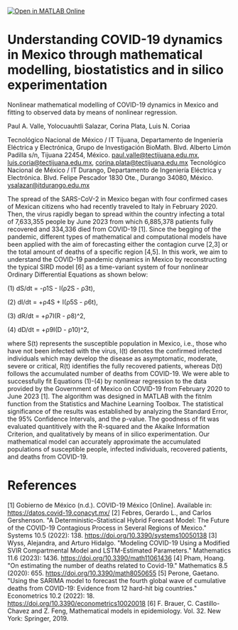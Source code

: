 [![Open in MATLAB Online](https://www.mathworks.com/images/responsive/global/open-in-matlab-online.svg)](https://matlab.mathworks.com/open/github/v1?repo=DrPaulValle/Understanding-COVID-19-dynamics-in-Mexico-)

# Understanding COVID-19 dynamics in Mexico through mathematical modelling, biostatistics and in silico experimentation
Nonlinear mathematical modelling of COVID-19 dynamics in Mexico and fitting to observed data by means of nonlinear regression.

Paul A. Valle, Yolocuauhtli Salazar, Corina Plata, Luis N. Coriaa

Tecnológico Nacional de México / IT Tijuana, Departamento de Ingeniería Eléctrica y Electrónica, Grupo de Investigación BioMath. Blvd. Alberto Limón Padilla s/n, Tijuana 22454, México. paul.valle@tectijuana.edu.mx, luis.coria@tectijuana.edu.mx, corina.plata@tectijuana.edu.mx
Tecnológico Nacional de México / IT Durango, Departamento de Ingeniería Eléctrica y Electrónica. Blvd. Felipe Pescador 1830 Ote., Durango 34080, México. ysalazar@itdurango.edu.mx  

The spread of the SARS-CoV-2 in Mexico began with four confirmed cases of Mexican citizens who had recently traveled to Italy in February 2020. Then, the virus rapidly began to spread within the country infecting a total of 7,633,355 people by June 2023 from which 6,885,378 patients fully recovered and 334,336 died from COVID-19 [1]. Since the begging of the pandemic, different types of mathematical and computational models have been applied with the aim of forecasting either the contagion curve [2,3] or the total amount of deaths of a specific region [4,5]. In this work, we aim to understand the COVID-19 pandemic dynamics in Mexico by reconstructing the typical SIRD model [6] as a time-variant system of four nonlinear Ordinary Differential Equations as shown below:

(1)  dS/dt = -ρ1S - I(ρ2S - ρ3t),

(2)  dI/dt = +ρ4S + I(ρ5S - ρ6t),

(3)  dR/dt = +ρ7I(R - ρ8)^2,

(4)  dD/dt = +ρ9I(D - ρ10)^2,

where S(t) represents the susceptible population in Mexico, i.e., those who have not been infected with the virus, I(t) denotes the confirmed infected individuals which may develop the disease as asymptomatic, moderate, severe or critical, R(t) identifies the fully recovered patients, whereas D(t) follows the accumulated number of deaths from COVID-19. We were able to successfully fit Equations (1)-(4) by nonlinear regression to the data provided by the Government of Mexico on COVID-19 from February 2020 to June 2023 [1]. The algorithm was designed in MATLAB with the fitnlm function from the Statistics and Machine Learning Toolbox. The statistical significance of the results was established by analyzing the Standard Error, the 95% Confidence Intervals, and the p-value. The goodness of fit was evaluated quantitively with the R-squared and the Akaike Information Criterion, and qualitatively by means of in silico experimentation. Our mathematical model can accurately approximate the accumulated populations of susceptible people, infected individuals, recovered patients, and deaths from COVID-19.

# References
[1] Gobierno de México (n.d.). COVID-19 México [Online]. Available in: https://datos.covid-19.conacyt.mx/
[2] Febres, Gerardo L., and Carlos Gershenson. "A Deterministic–Statistical Hybrid Forecast Model: The Future of the COVID-19 Contagious Process in Several Regions of Mexico." Systems 10.5 (2022): 138. https://doi.org/10.3390/systems10050138
[3] Wyss, Alejandra, and Arturo Hidalgo. "Modeling COVID-19 Using a Modified SVIR Compartmental Model and LSTM-Estimated Parameters." Mathematics 11.6 (2023): 1436. https://doi.org/10.3390/math11061436
[4] Pham, Hoang. "On estimating the number of deaths related to Covid-19." Mathematics 8.5 (2020): 655. https://doi.org/10.3390/math8050655 
[5] Perone, Gaetano. "Using the SARIMA model to forecast the fourth global wave of cumulative deaths from COVID-19: Evidence from 12 hard-hit big countries." Econometrics 10.2 (2022): 18. https://doi.org/10.3390/econometrics10020018
[6] F. Brauer, C. Castillo-Chavez and Z. Feng, Mathematical models in epidemiology. Vol. 32. New York: Springer, 2019.
